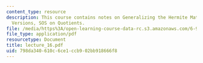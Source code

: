 ```yaml
---
content_type: resource
description: This course contains notes on Generalizing the Hermite Matrix, Parametric
  Versions, SOS on Quotients.
file: /media/https%3A/open-learning-course-data-rc.s3.amazonaws.com/6-972-algebraic-techniques-and-semidefinite-optimization-spring-2006/798da340610c6ce1ccb902bb918666f8_lecture_16.pdf
file_type: application/pdf
resourcetype: Document
title: lecture_16.pdf
uid: 798da340-610c-6ce1-ccb9-02bb918666f8
---
```

